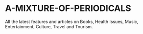 # A-MIXTURE-OF-PERIODICALS
All the latest features and articles on Books, Health Issues, Music, Entertainment, Culture, Travel and Tourism.

